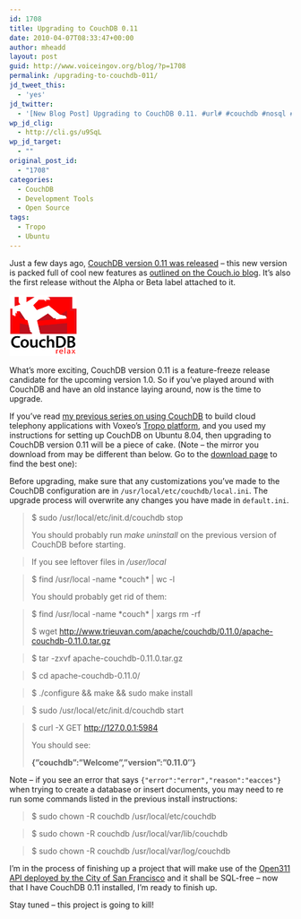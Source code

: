 ```yaml
---
id: 1708
title: Upgrading to CouchDB 0.11
date: 2010-04-07T08:33:47+00:00
author: mheadd
layout: post
guid: http://www.voiceingov.org/blog/?p=1708
permalink: /upgrading-to-couchdb-011/
jd_tweet_this:
  - 'yes'
jd_twitter:
  - '[New Blog Post] Upgrading to CouchDB 0.11. #url# #couchdb #nosql #tropo'
wp_jd_clig:
  - http://cli.gs/u9SqL
wp_jd_target:
  - ""
original_post_id:
  - "1708"
categories:
  - CouchDB
  - Development Tools
  - Open Source
tags:
  - Tropo
  - Ubuntu
---
```

Just a few days ago, <a href="http://blog.couch.io/post/490755034/couchdb-0-11-0-released" target="_blank">CouchDB version 0.11 was released</a> &#8211; this new version is packed full of cool new features as <a href="http://blog.couch.io/post/468392274/whats-new-in-apache-couchdb-0-11-part-three-new" target="_blank">outlined on the Couch.io blog</a>. It&#8217;s also the first release without the Alpha or Beta label attached to it.
  
![Apache CouchDB Logo](/wp-content/uploads/2010/01/couchdb-logo.png)
  
What&#8217;s more exciting, CouchDB version 0.11 is a feature-freeze release candidate for the upcoming version 1.0. So if you&#8217;ve played around with CouchDB and have an old instance laying around, now is the time to upgrade.

If you&#8217;ve read [my previous series on using CouchDB](http://www.voiceingov.org/blog/?p=1525) to build cloud telephony applications with Voxeo&#8217;s <a href="https://www.tropo.com/home.jsp" target="_blank">Tropo platform</a>, and you used my instructions for setting up CouchDB on Ubuntu 8.04, then upgrading to CouchDB version 0.11 will be a piece of cake. (Note &#8211; the mirror you download from may be different than below. Go to the <a href="http://couchdb.apache.org/downloads.html" target="_blank">download page</a> to find the best one):

Before upgrading, make sure that any customizations you&#8217;ve made to the CouchDB configuration are in `/usr/local/etc/couchdb/local.ini`. The upgrade process will overwrite any changes you have made in `default.ini`.

> $ sudo /usr/local/etc/init.d/couchdb stop
> 
> You should probably run _make uninstall_ on the previous version of CouchDB before starting.
  
> If you see leftover files in _/user/local_
  
> $ find /usr/local -name \*couch\* | wc -l
> 
> You should probably get rid of them:
  
> $ find /usr/local -name \*couch\* | xargs rm -rf
> 
> $ wget http://www.trieuvan.com/apache/couchdb/0.11.0/apache-couchdb-0.11.0.tar.gz
  
> $ tar -zxvf apache-couchdb-0.11.0.tar.gz
  
> $ cd apache-couchdb-0.11.0/
  
> $ ./configure && make && sudo make install
  
> $ sudo /usr/local/etc/init.d/couchdb start
  
> $ curl -X GET http://127.0.0.1:5984
> 
> You should see:
> 
> **{”couchdb”:”Welcome”,”version”:”0.11.0&#8243;}** 

Note &#8211; if you see an error that says `{"error":"error","reason":"eacces"}` when trying to create a database or insert documents, you may need to re run some commands listed in the previous install instructions:

> $ sudo chown -R couchdb /usr/local/etc/couchdb
  
> $ sudo chown -R couchdb /usr/local/var/lib/couchdb
  
> $ sudo chown -R couchdb /usr/local/var/log/couchdb 

I&#8217;m in the process of finishing up a project that will make use of the <a href="http://wiki.open311.org/API" target="_blank">Open311 API deployed by the City of San Francisco</a> and it shall be SQL-free &#8211; now that I have CouchDB 0.11 installed, I&#8217;m ready to finish up.

Stay tuned &#8211; this project is going to kill!